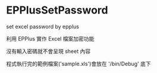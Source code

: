 # EPPlusSetPassword
set excel password by epplus

利用 EPPlus 實作 Excel 檔案加密功能

沒有輸入密碼就不會呈現 sheet 內容

程式執行完的範例檔案('sample.xls')會放在 '/bin/Debug' 底下